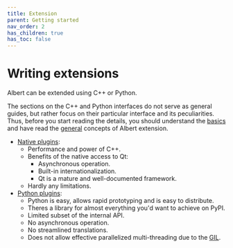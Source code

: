 ```yaml
---
title: Extension
parent: Getting started
nav_order: 2
has_children: true
has_toc: false
---
```


# Writing extensions

Albert can be extended using C++ or Python.

The sections on the C++ and Python interfaces do not serve as general guides, but rather focus on
their particular interface and its peculiarities. Thus, before you start reading the details, you 
should understand the [basics](/gettingstarted/basics) and have read the
[general](/gettingstarted/extension/general) concepts of Albert extension.

- [Native plugins](/gettingstarted/extension/cplusplus):
  - Performance and power of C++.
  - Benefits of the native access to Qt:
    - Asynchronous operation.
    - Built-in internationalization.
    - Qt is a mature and well-documented framework.
  - Hardly any limitations.
- [Python plugins](/gettingstarted/extension/python):
  - Python is easy, allows rapid prototyping and is easy to distribute.
  - Theres a library for almost everything you'd want to achieve on PyPI.
  - Limited subset of the internal API.
  - No asynchronous operation.
  - No streamlined translations.
  - Does not allow effective parallelized multi-threading due to the [GIL](https://wiki.python.org/moin/GlobalInterpreterLock).
